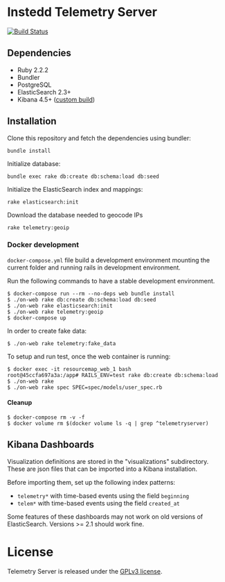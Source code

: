 # Instedd Telemetry Server

[![Build Status](https://travis-ci.org/instedd/telemetry_server.svg?branch=master)](https://travis-ci.org/instedd/telemetry_server)

## Dependencies

* Ruby 2.2.2
* Bundler
* PostgreSQL
* ElasticSearch 2.3+
* Kibana 4.5+ ([custom build](https://github.com/instedd/telemetry-kibana))

## Installation

Clone this repository and fetch the dependencies using bundler:

```
bundle install
```

Initialize database:

```
bundle exec rake db:create db:schema:load db:seed
```

Initialize the ElasticSearch index and mappings:

```
rake elasticsearch:init
```

Download the database needed to geocode IPs

```
rake telemetry:geoip
```

### Docker development

`docker-compose.yml` file build a development environment mounting the current folder and running rails in development environment.

Run the following commands to have a stable development environment.

```
$ docker-compose run --rm --no-deps web bundle install
$ ./on-web rake db:create db:schema:load db:seed
$ ./on-web rake elasticsearch:init
$ ./on-web rake telemetry:geoip
$ docker-compose up
```

In order to create fake data:

```
$ ./on-web rake telemetry:fake_data
```

To setup and run test, once the web container is running:

```
$ docker exec -it resourcemap_web_1 bash
root@45ccfa697a3a:/app# RAILS_ENV=test rake db:create db:schema:load
$ ./on-web rake
$ ./on-web rake spec SPEC=spec/models/user_spec.rb
```

#### Cleanup

```
$ docker-compose rm -v -f
$ docker volume rm $(docker volume ls -q | grep ^telemetryserver)
```

## Kibana Dashboards

Visualization definitions are stored in the "visualizations" subdirectory. These are json files that can be imported into a Kibana installation.

Before importing them, set up the following index patterns:

   * `telemetry*` with time-based events using the field `beginning`
   * `telem*` with time-based events using the field `created_at`


Some features of these dashboards may not work on old versions of ElasticSearch. Versions >= 2.1 should work fine.

# License

Telemetry Server is released under the [GPLv3 license](LICENSE).
